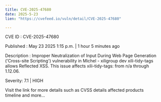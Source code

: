 ```yaml
---
title: CVE-2025-47680
date: 2025-5-23
lien: "https://cvefeed.io/vuln/detail/CVE-2025-47680"

---
```


CVE ID : CVE-2025-47680

Published :  May 23
2025
1:15 p.m. | 1 hour
5 minutes ago

Description : Improper Neutralization of Input During Web Page Generation ('Cross-site Scripting') vulnerability in Michel - xiligroup dev xili-tidy-tags allows Reflected XSS. This issue affects xili-tidy-tags: from n/a through 1.12.06.

Severity: 7.1 | HIGH

Visit the link for more details
such as CVSS details
affected products
timeline
and more...
